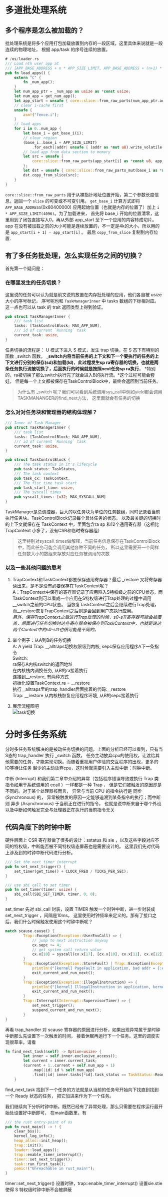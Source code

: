 # 多道批处理系统  
  
## 多个程序是怎么被加载的？  
  
  批处理系统是将多个应用打包加载放置到内存的一段区域，这里具体来说就是一段连续的物理地址，
  根据 app/task 的序号连续的放置。
```rust
# /os/loader.rs
/// Load nth user app at
/// [APP_BASE_ADDRESS + n * APP_SIZE_LIMIT, APP_BASE_ADDRESS + (n+1) * APP_SIZE_LIMIT).
pub fn load_apps() {
    extern "C" {
        fn _num_app();
    }
    let num_app_ptr = _num_app as usize as *const usize;
    let num_app = get_num_app();
    let app_start = unsafe { core::slice::from_raw_parts(num_app_ptr.add(1), num_app + 1) };
    // clear i-cache first
    unsafe {
        asm!("fence.i");
    }
    // load apps
    for i in 0..num_app {
        let base_i = get_base_i(i);
        // clear region
        (base_i..base_i + APP_SIZE_LIMIT)
            .for_each(|addr| unsafe { (addr as *mut u8).write_volatile(0) });
        // load app from data section to memory
        let src = unsafe {
            core::slice::from_raw_parts(app_start[i] as *const u8, app_start[i + 1] - app_start[i])
        };
        let dst = unsafe { core::slice::from_raw_parts_mut(base_i as *mut u8, src.len()) };
        dst.copy_from_slice(src);
    }
}
```
   `core::slice::from_raw_parts` 用于从裸指针地址位置开始，第二个参数长度信息，返回一个 `slice` 的可变或不可变引用。
   `get_base_i` 计算方式即将 `APP_BASE_ADDRESS`(0x80400000) 应用起始位置（也就是内存的位置了）加上 `i * APP_SIZE_LIMIT(4096)`。为了加载进来，
   首先将 base_i 开始的位置清零，这里用到了闭包直接写入0，再从外部 app_start 至下一个应用的内容转成切片。
   app 在没有被加载之前的大小可能是连续放置的，不一定是4k的大小，所以用的是 `app_start[i + 1] - app_start[i]` 。
   最后 `copy_from_slice` 复制到内存位置.  
     
## 有了多任务批处理，怎么实现任务之间的切换？  
  
  首先第一个疑问是：  
  
### 在哪里发生的任务切换？  
  
  这里说的任务可以认为就是前文说的放置在内存批处理的应用，他们各自被 usize 大小的序号标记，
  序号呢也和 `TaskManagerInner` 中 tasks 数组的下标相对应。这一点也可以从 task 的 trait 返回类型上得到验证。
  
```rust
pub struct TaskManagerInner {
    /// task list
    tasks: [TaskControlBlock; MAX_APP_NUM],
    /// id of current `Running` task
    current_task: usize,
}
```  

  任务切换的流程是： U 模式下进入 S 模式，发生 trap 切换，在 S 态下有特别的函数 _switch 函数。
  **_switch内将当前任务的上下文和下一个要执行的任务的上下文进行分别的保存(sd)和加载(ld)**，**此过程发生sp ra寄存器的切换，也就是两条任务执行流被切换了，后面执行的时候就是按照next任务sp ra执行**，
  *特别的，ra被切换了那么switch执行完了就会进入B的执行流。*这个过程可能会套娃，
  但是每一个上文都被保存在TaskControlBlock中，最终会返回到当前任务。
  > 为什么有 _switch 呢？我们可以看到系统调用sys_call中例如yield都会调用TASKMANANGER的find_next方法，
  这里面就会有任务的切换  
    
### 怎么对对任务块和管理器的结构体理解？  
  
```rust
/// Inner of Task Manager
pub struct TaskManagerInner {
    /// task list
    tasks: [TaskControlBlock; MAX_APP_NUM],
    /// id of current `Running` task
    current_task: usize,
}

pub struct TaskControlBlock {
    /// The task status in it's lifecycle
    pub task_status: TaskStatus,
    /// The task context
    pub task_cx: TaskContext,
    /// The fist time task start
    pub task_start_time: usize,
    /// The syscall times
    pub syscall_times: [u32; MAX_SYSCALL_NUM]
}
```
  TaskManager是总调控器，巨大的以任务块为单位的任务数组，同时记录着当前执行任务块。TaskControlBlock记录每个具体任务的状态，
  以及最关键的切换时的上下文就保存在 TaskContext 中，里面包含ra sp 和12个通用寄存器（这相比 TrapContext 小多了，没有CSR和临时寄存器组）  
    
  > 这里特别对syscall_times做解释，当前任务信息保存在TaskControlBlock中，而此任务可能会调用其他各种不同的任务，
  所以这里需要开一个同样任务数大小的数组来存放对应任务被调用的次数
  
### 以及一些其他问题的思考  
  
  1. TrapContext和TaskContext都要保存通用寄存器？最后 _restore 又将寄存器读出来，是不是没有必要保存在TaskContext呢？  
  A：TrapContext中保存的寄存器记录了应用陷入S特权级之前的CPU状态，而TaskContext则可以看成一个应用在S特权级进行Trap处理的过程中调用__switch之前的CPU状态。
  当恢复TaskContext之后会继续进行Trap处理，而__restore恢复TrapContext之后则是会回到用户态执行应用。  
  *另外，保存TrapContext之后进行Trap处理的时候，s0-s11寄存器可能会被覆盖，后面进行任务切换时这些寄存器会被保存到TaskContext中，也就是说这两个Context中的s0-s11也很可能是不同的。*  
   
  2. 举个例子：从A到B的任务切换  
  A: A yield
    Trap: __alltraps切换权限级到内核, sepc保存应用程序A下一条指令  
    Switch:   
        ra保存A内核switch的返回地址  
        在内核栈内调换任务, 从B的ra接着执行  
        连接到__restore, 有两种方式  
            初始化设置TaskContext.ra = __restore  
            执行__alltraps里的trap_handler后面接着的代码:__restore  
    Trap: __restore 从内核栈恢复应用程序环境, 从B的sepc接着执行
  
  3. 展示流程图吧  
  ![task切换](./figure/lab1/image.png)  
    

# 分时多任务系统  
  
  分时多任务系统解决的是被动任务切换的问题，上面的分析已经可以看到，只有当S态的 trap_handler 执行 _switch 函数，
  任务主动放弃cpu的使用权，让渡给其他需要的任务，才能实现切换。而随着重视用户体验的交互程序的出现，更多的IO等待让任务
  越少的主动放弃cpu，这时候就需要引入主动中断：时钟中断。  
    
  中断 (Interrupt) 和我们第二章中介绍的异常（包括程序错误导致或执行 Trap 类指令如用于系统调用的 ecall ）一样都是一种 Trap ，
  但是它们被触发的原因却是不同的。对于某个处理器核而言， 异常与当前 CPU 的指令执行是 同步 (Synchronous) 的，
  异常被触发的原因一定能够追溯到某条指令的执行；而中断则 异步 (Asynchronous) 于当前正在进行的指令，
  也就是说中断来自于哪个外设以及中断如何触发完全与处理器正在执行的当前指令无关
  
## 代码角度下的时钟中断  
  
  硬件层面上 CSR 寄存器做了很多的设计：sstatus 和 sie ，以及这些字段对应不同的特权级，中断能否被不同特权级态屏蔽也是需要设计的。
  这里我们先对代码上涉及到的时钟中断代码进行分析。  
  
```rust
/// Set the next timer interrupt
pub fn set_next_trigger() {
    set_timer(get_time() + CLOCK_FREQ / TICKS_PER_SEC);
}

/// use sbi call to set timer
pub fn set_timer(timer: usize) {
    sbi_call(SBI_SET_TIMER, timer, 0, 0);
}
```
  set_timer 先对 sbi_call 封装，设置 TIMER 触发一个时钟中断，进一步封装成 set_next_trigger ，间隔是10ms，
  这里使用时钟频率来定义的。那有了接口之后，我们什么时候触发使用这个时钟中断呢？  
  
```rust
match scause.cause() {
        Trap::Exception(Exception::UserEnvCall) => {
            // jump to next instruction anyway
            cx.sepc += 4;
            // get system call return value
            cx.x[10] = syscall(cx.x[17], [cx.x[10], cx.x[11], cx.x[12]]) as usize;
        }
        Trap::Exception(Exception::StoreFault) | Trap::Exception(Exception::StorePageFault) => {
            println!("[kernel] PageFault in application, bad addr = {:#x}, bad instruction = {:#x}, kernel killed it.", stval, cx.sepc);
            exit_current_and_run_next();
        }
        Trap::Exception(Exception::IllegalInstruction) => {
            println!("[kernel] IllegalInstruction in application, kernel killed it.");
            exit_current_and_run_next();
        }
        Trap::Interrupt(Interrupt::SupervisorTimer) => {
            set_next_trigger();
            suspend_current_and_run_next();
        }
}
```
  
  再看 trap_handler 对 scause 寄存器的原因进行分析，如果出现异常属于是时钟中断那么先设置下一次触发的时间，
  接着休眠再运行下一个任务。这里的调度实现很草率，请看  
```rust
fn find_next_task(&self) -> Option<usize> {
        let inner = self.inner.exclusive_access();
        let current = inner.current_task;
        (current + 1..current + self.num_app + 1)
            .map(|id| id % self.num_app)
            .find(|id| inner.tasks[*id].task_status == TaskStatus::Ready)
    }
```
  
  find_next_task 找到下一个任务的方法就是从当前的任务号开始向下找直到找到一个 Ready 状态的任务，
  把它加进来作为下一个任务。  
    
  我们继续向下分析时钟中断。既然已经有了异常处理，那么只需要在程序运行最开始处设置好中断即可，
  在main函数里，有  
```rust
/// the rust entry-point of os
pub fn rust_main() -> ! {
    clear_bss();
    kernel_log_info();
    heap_alloc::init_heap();
    trap::init();
    loader::load_apps();
    trap::enable_timer_interrupt();
    timer::set_next_trigger();
    task::run_first_task();
    panic!("Unreachable in rust_main!");
}
```
  
  timer::set_next_trigger() 设置时钟，trap::enable_timer_interrupt() 设置sie.stie 使得 S 特权级时钟中断不会被屏蔽
  
